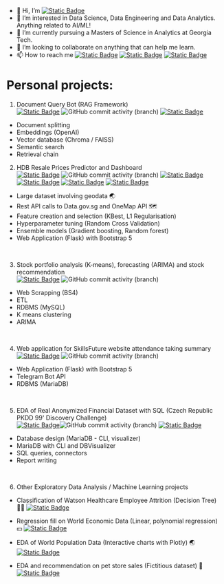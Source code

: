 - 👋 Hi, I’m <a href=https://github.com/sienlonglim/sienlonglim><img alt="Static Badge" src="https://img.shields.io/badge/sienlonglim-black?logo=github"></a>
- 👀 I’m interested in Data Science, Data Engineering and Data Analytics. Anything related to AI/ML!
- 🌱 I’m currently pursuing a Masters of Science in Analytics at Georgia Tech.
- 💞️ I’m looking to collaborate on anything that can help me learn.
- 📫 How to reach me <a href="mailto:limsienlong@gmail.com"><img alt="Static Badge" src="https://img.shields.io/badge/email-white?logo=gmail&labelColor=white"></a> 
<a href="https://www.linkedin.com/in/sienlong/"><img alt="Static Badge" src="https://img.shields.io/badge/linkedin-blue?logo=linkedin&labelColor=blue"></a> 
<a href="https://sienlonglim.github.io/"><img alt="Static Badge" src="https://img.shields.io/badge/webpage-black?logo=github"></a> 

# Personal projects:
1. Document Query Bot (RAG Framework)<br>
<a href="https://github.com/sienlonglim/LangChain"><img alt="Static Badge" src="https://img.shields.io/badge/github-black?style=flat-square&logo=github"></a> <img alt="GitHub commit activity (branch)" src="https://img.shields.io/github/commit-activity/t/sienlonglim/LangChain">
<a href="https://document-query-bot.streamlit.app/"><img alt="Static Badge" src="https://img.shields.io/badge/Streamlit%20App-red?style=flat-square&logo=streamlit&labelColor=white"></a> 

- Document splitting
- Embeddings (OpenAI)
- Vector database (Chroma / FAISS)
- Semantic search
- Retrieval chain

2. HDB Resale Prices Predictor and Dashboard <br>
<a href="https://github.com/sienlonglim/ml_webapp"><img alt="Static Badge" src="https://img.shields.io/badge/github-black?style=flat-square&logo=github"></a> <img alt="GitHub commit activity (branch)" src="https://img.shields.io/github/commit-activity/t/sienlonglim/ml_webapp"> <a href="https://beta.data.gov.sg/"><img alt="Static Badge" src="https://img.shields.io/badge/datasource-grey"></a>
<a href="https://natuyuki.pythonanywhere.com"><img alt="Static Badge" src="https://img.shields.io/badge/webapp-blue?style=flat-square&logo=python&labelColor=white"></a>
<a href="https://sienlonglim-ml-webapp-streamlit-app-ax51az.streamlit.app/"><img alt="Static Badge" src="https://img.shields.io/badge/Streamlit%20Dashboard-red?style=flat-square&logo=streamlit&labelColor=white"></a>
<a href="https://public.tableau.com/app/profile/sien.long.lim/viz/HDBResalePrices2022-2023/FindyourHDBflat"><img alt="Static Badge" src="https://img.shields.io/badge/tableau-yellow?style=flat-square&logo=tableau&labelColor=white"></a>
- Large dataset involving geodata :earth_asia:
- Rest API calls to Data.gov.sg and OneMap API :world_map:
- Feature creation and selection (KBest, L1 Regularisation)
- Hyperparameter tuning (Random Cross Validation)
- Ensemble models (Gradient boosting, Random forest)
- Web Application (Flask) with Bootstrap 5 

<br/>

3. Stock portfolio analysis (K-means), forecasting (ARIMA) and stock recommendation <br>
<a href="https://github.com/sienlonglim/financial_analysis_forecasting"><img alt="Static Badge" src="https://img.shields.io/badge/github-black?style=flat-square&logo=github"></a> <img alt="GitHub commit activity (branch)" src="https://img.shields.io/github/commit-activity/t/sienlonglim/financial_analysis_forecasting">
- Web Scrapping (BS4)
- ETL
- RDBMS (MySQL)
- K means clustering
- ARIMA

<br/>

4. Web application for SkillsFuture website attendance taking summary <br>
<a href="https://github.com/sienlonglim/attendance_webapp"><img alt="Static Badge" src="https://img.shields.io/badge/github-black?style=flat-square&logo=github"></a> <img alt="GitHub commit activity (branch)" src="https://img.shields.io/github/commit-activity/t/sienlonglim/attendance_webapp">
- Web Application (Flask) with Bootstrap 5
- Telegram Bot API
- RDBMS (MariaDB)

<br/>

5. EDA of Real Anonymized Financial Dataset with SQL (Czech Republic PKDD 99' Discovery Challenge) <br>
<a href="https://github.com/sienlonglim/eda_data_cleaning/tree/main/PKDD99"><img alt="Static Badge" src="https://img.shields.io/badge/github-black?style=flat-square&logo=github"></a><img alt="GitHub commit activity (branch)" src="https://img.shields.io/github/commit-activity/t/sienlonglim/eda_data_cleaning"> <a href="https://data.world/lpetrocelli/czech-financial-dataset-real-anonymized-transactions"><img alt="Static Badge" src="https://img.shields.io/badge/datasource-grey"></a>
- Database design (MariaDB - CLI, visualizer)
- MariaDB with CLI and DBVisualizer
- SQL queries, connectors
- Report writing

<br/>

6. Other Exploratory Data Analysis / Machine Learning projects
- Classification of Watson Healthcare Employee Attrition (Decision Tree) :man_health_worker:
<a href="https://www.kaggle.com/code/sienlong/eda-predictive-analysis-on-healthcare-attrition"><img alt="Static Badge" src="https://img.shields.io/badge/kaggle-blue?style=flat-square&logo=kaggle&labelColor=white"></a>

- Regression fill on World Economic Data (Linear, polynomial regression) :dollar:
<a href="https://www.kaggle.com/code/sienlong/world-economic-data-polynomial-regression"><img alt="Static Badge" src="https://img.shields.io/badge/kaggle-blue?style=flat-square&logo=kaggle&labelColor=white"></a>

- EDA of World Population Data (Interactive charts with Plotly) :earth_asia:
<a href="https://www.kaggle.com/code/sienlong/plotly-eda-of-world-population-w-choropleths"><img alt="Static Badge" src="https://img.shields.io/badge/kaggle-blue?style=flat-square&logo=kaggle&labelColor=white"></a>

- EDA and recommendation on pet store sales (Fictitious dataset) :dog:
<a href="https://github.com/sienlonglim/eda_data_cleaning/tree/main/pet_sales"><img alt="Static Badge" src="https://img.shields.io/badge/github-black?style=flat-square&logo=github"></a>

<!---
Natuyuki-SL/Natuyuki-SL is a ✨ special ✨ repository because its `README.md` (this file) appears on your GitHub profile.
You can click the Preview link to take a look at your changes.
--->
